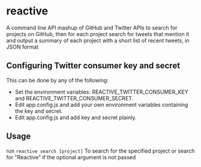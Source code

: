 
# reactive

A command line API mashup of GitHub and Twitter APIs to search for projects on GitHub, then for each project search for tweets that mention it and output a summary of each project with a short list of recent tweets, in JSON format


## Configuring Twitter consumer key and secret
This can be done by any of the following:

 - Set the environment variables: REACTIVE_TWITTER_CONSUMER_KEY and REACTIVE_TWITTER_CONSUMER_SECRET. 
- Edit app.config.js and add your own environment variables containing the key and secret.
- Edit app.config.js and add key and secret plainly.

## Usage

run `reactive search [project]` To search for the specified project or search for "Reactive" if the optional argument is not passed